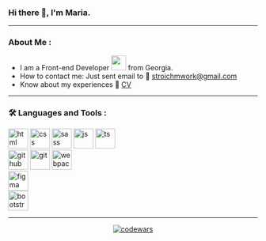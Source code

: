 ### Hi there 👋, I'm Maria.

___

### About Me :
- I am a Front-end Developer <img src="https://media.giphy.com/media/WUlplcMpOCEmTGBtBW/giphy.gif" width="30"> from Georgia.
- How to contact me: Just sent email to 📧 [stroichmwork@gmail.com](mailto:stroichmwork@gmail.com)
- Know about my experiences 📄 [CV](https://stroich.github.io/rsschool-cv/)
___

### 🛠 Languages and Tools :


<div>
    <img src="https://cdn.jsdelivr.net/gh/devicons/devicon/icons/html5/html5-plain-wordmark.svg" alt="html" width="40" height="40"/>
    <img src="https://cdn.jsdelivr.net/gh/devicons/devicon/icons/css3/css3-plain-wordmark.svg" alt="css" width="40" height="40"/>
    <img src="https://cdn.jsdelivr.net/gh/devicons/devicon/icons/sass/sass-original.svg" alt="sass" width="40" height="40"/>
    <img src="https://cdn.jsdelivr.net/gh/devicons/devicon/icons/javascript/javascript-original.svg" alt="js" width="40" height="40"/>
    <img src="https://cdn.jsdelivr.net/gh/devicons/devicon/icons/typescript/typescript-original.svg" alt="ts" width="40" height="40"/>
</div>
<div>
    <img src="https://cdn.jsdelivr.net/gh/devicons/devicon/icons/github/github-original-wordmark.svg" alt="github" width="40" height="40"/>
    <img src="https://cdn.jsdelivr.net/gh/devicons/devicon/icons/git/git-original-wordmark.svg" alt="git" width="40" height="40"/>
    <img src="https://cdn.jsdelivr.net/gh/devicons/devicon/icons/webpack/webpack-plain-wordmark.svg" alt="webpack" width="40" height="40"/>

</div>
<div>
    <img src="https://cdn.jsdelivr.net/gh/devicons/devicon/icons/figma/figma-original.svg" alt="figma" width="40" height="40"/>
</div>
<div>
    <img src="https://cdn.jsdelivr.net/gh/devicons/devicon/icons/bootstrap/bootstrap-plain-wordmark.svg" alt="bootstrap" width="40" height="40"/>
</div>

---

<p style="text-align: center"> 
    <a href="https://www.codewars.com/users/rsschool_dce85d3e9c84c047" display="block" aling="center">
    <img src="https://www.codewars.com/users/rsschool_dce85d3e9c84c047/badges/large" alt="codewars"/></a>
</p>

